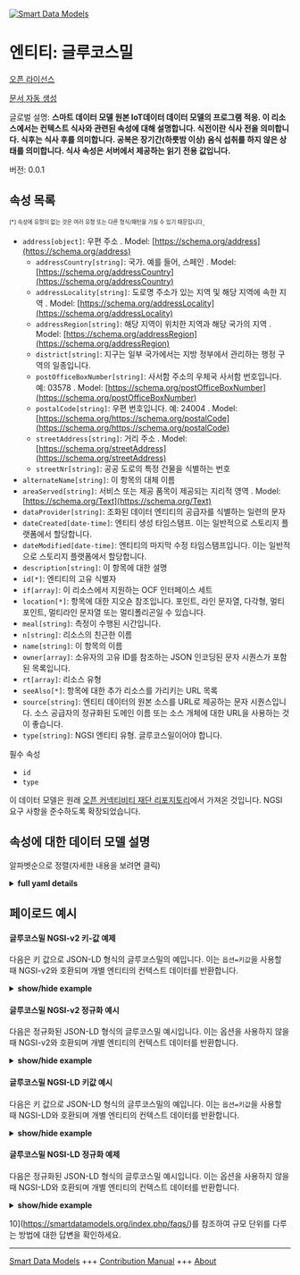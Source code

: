 <!-- 10-Header -->    
[![Smart Data Models](https://smartdatamodels.org/wp-content/uploads/2022/01/SmartDataModels_logo.png "Logo")](https://smartdatamodels.org)    
엔티티: 글루코스밀    
==========<!-- /10-Header -->    
<!-- 15-License -->    
[오픈 라이선스](https://github.com/smart-data-models//dataModel.OCF/blob/master/GlucoseMeal/LICENSE.md)    
[문서 자동 생성](https://docs.google.com/presentation/d/e/2PACX-1vTs-Ng5dIAwkg91oTTUdt8ua7woBXhPnwavZ0FxgR8BsAI_Ek3C5q97Nd94HS8KhP-r_quD4H0fgyt3/pub?start=false&loop=false&delayms=3000#slide=id.gb715ace035_0_60)    
<!-- /15-License -->    
<!-- 20-Description -->    
글로벌 설명: **스마트 데이터 모델 원본 IoT데이터 데이터 모델의 프로그램 적응. 이 리소스에서는 컨텍스트 식사와 관련된 속성에 대해 설명합니다. 식전이란 식사 전을 의미합니다. 식후는 식사 후를 의미합니다. 공복은 장기간(하룻밤 이상) 음식 섭취를 하지 않은 상태를 의미합니다. 식사 속성은 서버에서 제공하는 읽기 전용 값입니다.**    
버전: 0.0.1    
<!-- /20-Description -->    
<!-- 30-PropertiesList -->    
## 속성 목록    
<sup><sub>[*] 속성에 유형이 없는 것은 여러 유형 또는 다른 형식/패턴을 가질 수 있기 때문입니다</sub></sup>.    
- `address[object]`: 우편 주소  . Model: [https://schema.org/address](https://schema.org/address)	- `addressCountry[string]`: 국가. 예를 들어, 스페인  . Model: [https://schema.org/addressCountry](https://schema.org/addressCountry)    
	- `addressLocality[string]`: 도로명 주소가 있는 지역 및 해당 지역에 속한 지역  . Model: [https://schema.org/addressLocality](https://schema.org/addressLocality)    
	- `addressRegion[string]`: 해당 지역이 위치한 지역과 해당 국가의 지역  . Model: [https://schema.org/addressRegion](https://schema.org/addressRegion)    
	- `district[string]`: 지구는 일부 국가에서는 지방 정부에서 관리하는 행정 구역의 일종입니다.      
	- `postOfficeBoxNumber[string]`: 사서함 주소의 우체국 사서함 번호입니다. 예: 03578  . Model: [https://schema.org/postOfficeBoxNumber](https://schema.org/postOfficeBoxNumber)    
	- `postalCode[string]`: 우편 번호입니다. 예: 24004  . Model: [https://schema.org/https://schema.org/postalCode](https://schema.org/https://schema.org/postalCode)    
	- `streetAddress[string]`: 거리 주소  . Model: [https://schema.org/streetAddress](https://schema.org/streetAddress)    
	- `streetNr[string]`: 공공 도로의 특정 건물을 식별하는 번호      
- `alternateName[string]`: 이 항목의 대체 이름  - `areaServed[string]`: 서비스 또는 제공 품목이 제공되는 지리적 영역  . Model: [https://schema.org/Text](https://schema.org/Text)- `dataProvider[string]`: 조화된 데이터 엔티티의 공급자를 식별하는 일련의 문자  - `dateCreated[date-time]`: 엔티티 생성 타임스탬프. 이는 일반적으로 스토리지 플랫폼에서 할당합니다.  - `dateModified[date-time]`: 엔티티의 마지막 수정 타임스탬프입니다. 이는 일반적으로 스토리지 플랫폼에서 할당합니다.  - `description[string]`: 이 항목에 대한 설명  - `id[*]`: 엔티티의 고유 식별자  - `if[array]`: 이 리소스에서 지원하는 OCF 인터페이스 세트  - `location[*]`: 항목에 대한 지오숀 참조입니다. 포인트, 라인 문자열, 다각형, 멀티포인트, 멀티라인 문자열 또는 멀티폴리곤일 수 있습니다.  - `meal[string]`: 측정이 수행된 시간입니다.  - `n[string]`: 리소스의 친근한 이름  - `name[string]`: 이 항목의 이름  - `owner[array]`: 소유자의 고유 ID를 참조하는 JSON 인코딩된 문자 시퀀스가 포함된 목록입니다.  - `rt[array]`: 리소스 유형  - `seeAlso[*]`: 항목에 대한 추가 리소스를 가리키는 URL 목록  - `source[string]`: 엔티티 데이터의 원본 소스를 URL로 제공하는 문자 시퀀스입니다. 소스 공급자의 정규화된 도메인 이름 또는 소스 개체에 대한 URL을 사용하는 것이 좋습니다.  - `type[string]`: NGSI 엔티티 유형. 글루코스밀이어야 합니다.  <!-- /30-PropertiesList -->    
<!-- 35-RequiredProperties -->    
필수 속성    
- `id`  - `type`  <!-- /35-RequiredProperties -->    
<!-- 40-RequiredProperties -->    
이 데이터 모델은 원래 [오픈 커넥티비티 재단 리포지토리](https://github.com/openconnectivityfoundation/IoTDataModels)에서 가져온 것입니다. NGSI 요구 사항을 준수하도록 확장되었습니다.    
<!-- /40-RequiredProperties -->    
<!-- 50-DataModelHeader -->    
## 속성에 대한 데이터 모델 설명    
알파벳순으로 정렬(자세한 내용을 보려면 클릭)    
<!-- /50-DataModelHeader -->    
<!-- 60-ModelYaml -->    
<details><summary><strong>full yaml details</strong></summary>      
```yaml    
GlucoseMeal:      
  description: Smart Data Models Program adaptation of the original IoTData data Models. This Resource describes the Properties associated with context meal. Preprandial means pre-meal. Postprandial means post-meal. Fasting means the effect of long-term absence of food intake (overnight). The meal Property is a read-only value that is provided by the Server.      
  properties:      
    address:      
      description: The mailing address      
      properties:      
        addressCountry:      
          description: 'The country. For example, Spain'      
          type: string      
          x-ngsi:      
            model: https://schema.org/addressCountry      
            type: Property      
        addressLocality:      
          description: 'The locality in which the street address is, and which is in the region'      
          type: string      
          x-ngsi:      
            model: https://schema.org/addressLocality      
            type: Property      
        addressRegion:      
          description: 'The region in which the locality is, and which is in the country'      
          type: string      
          x-ngsi:      
            model: https://schema.org/addressRegion      
            type: Property      
        district:      
          description: 'A district is a type of administrative division that, in some countries, is managed by the local government'      
          type: string      
          x-ngsi:      
            type: Property      
        postOfficeBoxNumber:      
          description: 'The post office box number for PO box addresses. For example, 03578'      
          type: string      
          x-ngsi:      
            model: https://schema.org/postOfficeBoxNumber      
            type: Property      
        postalCode:      
          description: 'The postal code. For example, 24004'      
          type: string      
          x-ngsi:      
            model: https://schema.org/https://schema.org/postalCode      
            type: Property      
        streetAddress:      
          description: The street address      
          type: string      
          x-ngsi:      
            model: https://schema.org/streetAddress      
            type: Property      
        streetNr:      
          description: Number identifying a specific property on a public street      
          type: string      
          x-ngsi:      
            type: Property      
      type: object      
      x-ngsi:      
        model: https://schema.org/address      
        type: Property      
    alternateName:      
      description: An alternative name for this item      
      type: string      
      x-ngsi:      
        type: Property      
    areaServed:      
      description: The geographic area where a service or offered item is provided      
      type: string      
      x-ngsi:      
        model: https://schema.org/Text      
        type: Property      
    dataProvider:      
      description: A sequence of characters identifying the provider of the harmonised data entity      
      type: string      
      x-ngsi:      
        type: Property      
    dateCreated:      
      description: Entity creation timestamp. This will usually be allocated by the storage platform      
      format: date-time      
      type: string      
      x-ngsi:      
        type: Property      
    dateModified:      
      description: Timestamp of the last modification of the entity. This will usually be allocated by the storage platform      
      format: date-time      
      type: string      
      x-ngsi:      
        type: Property      
    description:      
      description: A description of this item      
      type: string      
      x-ngsi:      
        type: Property      
    id:      
      anyOf:      
        - description: Identifier format of any NGSI entity      
          maxLength: 256      
          minLength: 1      
          pattern: ^[\w\-\.\{\}\$\+\*\[\]`|~^@!,:\\]+$      
          type: string      
          x-ngsi:      
            type: Property      
        - description: Identifier format of any NGSI entity      
          format: uri      
          type: string      
          x-ngsi:      
            type: Property      
      description: Unique identifier of the entity      
      x-ngsi:      
        type: Property      
    if:      
      description: The OCF Interface set supported by this Resource      
      items:      
        enum:      
          - oic.if.s      
          - oic.if.baseline      
        maxLength: 64      
        type: string      
      minItems: 1      
      readOnly: true      
      type: array      
      uniqueItems: true      
      x-ngsi:      
        type: Property      
    location:      
      description: 'Geojson reference to the item. It can be Point, LineString, Polygon, MultiPoint, MultiLineString or MultiPolygon'      
      oneOf:      
        - description: Geojson reference to the item. Point      
          properties:      
            bbox:      
              items:      
                type: number      
              minItems: 4      
              type: array      
            coordinates:      
              items:      
                type: number      
              minItems: 2      
              type: array      
            type:      
              enum:      
                - Point      
              type: string      
          required:      
            - type      
            - coordinates      
          title: GeoJSON Point      
          type: object      
          x-ngsi:      
            type: GeoProperty      
        - description: Geojson reference to the item. LineString      
          properties:      
            bbox:      
              items:      
                type: number      
              minItems: 4      
              type: array      
            coordinates:      
              items:      
                items:      
                  type: number      
                minItems: 2      
                type: array      
              minItems: 2      
              type: array      
            type:      
              enum:      
                - LineString      
              type: string      
          required:      
            - type      
            - coordinates      
          title: GeoJSON LineString      
          type: object      
          x-ngsi:      
            type: GeoProperty      
        - description: Geojson reference to the item. Polygon      
          properties:      
            bbox:      
              items:      
                type: number      
              minItems: 4      
              type: array      
            coordinates:      
              items:      
                items:      
                  items:      
                    type: number      
                  minItems: 2      
                  type: array      
                minItems: 4      
                type: array      
              type: array      
            type:      
              enum:      
                - Polygon      
              type: string      
          required:      
            - type      
            - coordinates      
          title: GeoJSON Polygon      
          type: object      
          x-ngsi:      
            type: GeoProperty      
        - description: Geojson reference to the item. MultiPoint      
          properties:      
            bbox:      
              items:      
                type: number      
              minItems: 4      
              type: array      
            coordinates:      
              items:      
                items:      
                  type: number      
                minItems: 2      
                type: array      
              type: array      
            type:      
              enum:      
                - MultiPoint      
              type: string      
          required:      
            - type      
            - coordinates      
          title: GeoJSON MultiPoint      
          type: object      
          x-ngsi:      
            type: GeoProperty      
        - description: Geojson reference to the item. MultiLineString      
          properties:      
            bbox:      
              items:      
                type: number      
              minItems: 4      
              type: array      
            coordinates:      
              items:      
                items:      
                  items:      
                    type: number      
                  minItems: 2      
                  type: array      
                minItems: 2      
                type: array      
              type: array      
            type:      
              enum:      
                - MultiLineString      
              type: string      
          required:      
            - type      
            - coordinates      
          title: GeoJSON MultiLineString      
          type: object      
          x-ngsi:      
            type: GeoProperty      
        - description: Geojson reference to the item. MultiLineString      
          properties:      
            bbox:      
              items:      
                type: number      
              minItems: 4      
              type: array      
            coordinates:      
              items:      
                items:      
                  items:      
                    items:      
                      type: number      
                    minItems: 2      
                    type: array      
                  minItems: 4      
                  type: array      
                type: array      
              type: array      
            type:      
              enum:      
                - MultiPolygon      
              type: string      
          required:      
            - type      
            - coordinates      
          title: GeoJSON MultiPolygon      
          type: object      
          x-ngsi:      
            type: GeoProperty      
      x-ngsi:      
        type: GeoProperty      
    meal:      
      description: Time of day when the measurement is taken.      
      enum:      
        - preprandial      
        - postprandial      
        - fasting      
        - bedtime      
        - casual      
      readOnly: true      
      type: string      
      x-ngsi:      
        type: Property      
    n:      
      description: Friendly name of the Resource      
      maxLength: 64      
      readOnly: true      
      type: string      
      x-ngsi:      
        type: Property      
    name:      
      description: The name of this item      
      type: string      
      x-ngsi:      
        type: Property      
    owner:      
      description: A List containing a JSON encoded sequence of characters referencing the unique Ids of the owner(s)      
      items:      
        anyOf:      
          - description: Identifier format of any NGSI entity      
            maxLength: 256      
            minLength: 1      
            pattern: ^[\w\-\.\{\}\$\+\*\[\]`|~^@!,:\\]+$      
            type: string      
            x-ngsi:      
              type: Property      
          - description: Identifier format of any NGSI entity      
            format: uri      
            type: string      
            x-ngsi:      
              type: Property      
        description: Unique identifier of the entity      
        x-ngsi:      
          type: Property      
      type: array      
      x-ngsi:      
        type: Property      
    rt:      
      description: Resource Type      
      items:      
        enum:      
          - oic.r.glucose.meal      
        maxLength: 64      
        type: string      
      minItems: 1      
      readOnly: true      
      type: array      
      uniqueItems: true      
      x-ngsi:      
        type: Property      
    seeAlso:      
      description: list of uri pointing to additional resources about the item      
      oneOf:      
        - items:      
            format: uri      
            type: string      
          minItems: 1      
          type: array      
        - format: uri      
          type: string      
      x-ngsi:      
        type: Property      
    source:      
      description: 'A sequence of characters giving the original source of the entity data as a URL. Recommended to be the fully qualified domain name of the source provider, or the URL to the source object'      
      type: string      
      x-ngsi:      
        type: Property      
    type:      
      description: NGSI entity type. It has to be GlucoseMeal      
      enum:      
        - GlucoseMeal      
      type: string      
      x-ngsi:      
        type: Property      
  required:      
    - id      
    - type      
  type: object      
  x-derived-from: https://github.com/OpenInterConnect/IoTDataModels/blob/master/GlucoseMealResURI.swagger.json      
  x-disclaimer: 'Redistribution and use in source and binary forms, with or without modification, are permitted  provided that the license conditions are met. Copyleft (c) 2022 Contributors to Smart Data Models Program'      
  x-license-url: https://github.com/smart-data-models/dataModel.OCF/blob/master/GlucoseMeal/LICENSE.md      
  x-model-schema: https://smart-data-models.github.io/dataModel.IoTDataModels/GlucoseMeal/schema.json      
  x-model-tags: OCF      
  x-version: 0.0.1      
```    
</details>      
<!-- /60-ModelYaml -->    
<!-- 70-MiddleNotes -->    
<!-- /70-MiddleNotes -->    
<!-- 80-Examples -->    
## 페이로드 예시    
#### 글루코스밀 NGSI-v2 키-값 예제    
다음은 키 값으로 JSON-LD 형식의 글루코스밀의 예입니다. 이는 `옵션=키값`을 사용할 때 NGSI-v2와 호환되며 개별 엔티티의 컨텍스트 데이터를 반환합니다.    
<details><summary><strong>show/hide example</strong></summary>      
```json  
{  
  "id": "urn:ngsi-ld:GlucoseMeal:id:XLQI:55161502",  
  "dateCreated": "2018-01-26T01:51:09Z",  
  "dateModified": "2000-10-08T00:28:43Z",  
  "source": "Story country cup site real",  
  "name": "Help billion that bit south owner.",  
  "alternateName": "Quality all rich. Apply do work writer. Community camera deep mention along.",  
  "description": "Scene purpose participant school morning wish everything film. Even rock pretty sum",  
  "dataProvider": "Look better national none speech young where.",  
  "owner": [  
    "urn:ngsi-ld:GlucoseMeal:items:QNKH:66553031",  
    "urn:ngsi-ld:GlucoseMeal:items:HTKX:04734989"  
  ],  
  "seeAlso": [  
    "urn:ngsi-ld:GlucoseMeal:items:CRDB:94365951"  
  ],  
  "location": {  
    "type": "Point",  
    "coordinates": [  
      -14.45525,  
      -161.337485  
    ]  
  },  
  "address": {  
    "streetAddress": "However standard generation ground charge indeed today. Same water film pattern.",  
    "addressLocality": "Across feel happen. Scientist design effect although. Note conference powe",  
    "addressRegion": "Office southern before animal walk something. Always word truth image security dark although. Reduce individual act before medical.",  
    "addressCountry": "Need star sport. Ability impact race position involve.",  
    "postalCode": "Movemen",  
    "postOfficeBoxNumber": "Inside card many movie. Start college take sou",  
    "streetNr": "Range lay seven general. Org",  
    "district": "Nearly clear short play travel. Reflect energy produce drop. Tough hold speak also return always financial."  
  },  
  "areaServed": "Go three also bill member traditional keep. Result woman carry cell include especially Congress meet.",  
  "rt": [  
    "oic.r.glucose.meal"  
  ],  
  "meal": "preprandial",  
  "n": "Kind option indeed industry. Until claim citizen t",  
  "if": [  
    "oic.if.baseline"  
  ],  
  "type": "GlucoseMeal"  
}  
```  
</details>    
#### 글루코스밀 NGSI-v2 정규화 예시    
다음은 정규화된 JSON-LD 형식의 글루코스밀 예시입니다. 이는 옵션을 사용하지 않을 때 NGSI-v2와 호환되며 개별 엔티티의 컨텍스트 데이터를 반환합니다.    
<details><summary><strong>show/hide example</strong></summary>      
```json  
{  
  "id": "urn:ngsi-ld:GlucoseMeal:id:XLQI:55161502",  
  "dateCreated": {  
    "type": "DateTime",  
    "value": "2018-01-26T01:51:09Z"  
  },  
  "dateModified": {  
    "type": "DateTime",  
    "value": "2000-10-08T00:28:43Z"  
  },  
  "source": {  
    "type": "Text",  
    "value": "Story country cup site real"  
  },  
  "name": {  
    "type": "Text",  
    "value": "Help billion that bit south owner."  
  },  
  "alternateName": {  
    "type": "Text",  
    "value": "Quality all rich. Apply do work writer. Community camera deep mention along."  
  },  
  "description": {  
    "type": "Text",  
    "value": "Scene purpose participant school morning wish everything film. Even rock pretty sum"  
  },  
  "dataProvider": {  
    "type": "Text",  
    "value": "Look better national none speech young where."  
  },  
  "owner": {  
    "type": "StructuredValue",  
    "value": [  
      "urn:ngsi-ld:GlucoseMeal:items:QNKH:66553031",  
      "urn:ngsi-ld:GlucoseMeal:items:HTKX:04734989"  
    ]  
  },  
  "seeAlso": {  
    "type": "StructuredValue",  
    "value": [  
      "urn:ngsi-ld:GlucoseMeal:items:CRDB:94365951"  
    ]  
  },  
  "location": {  
    "type": "geo:json",  
    "value": {  
      "type": "Point",  
      "coordinates": [  
        -14.45525,  
        -161.337485  
      ]  
    }  
  },  
  "address": {  
    "type": "StructuredValue",  
    "value": {  
      "streetAddress": "However standard generation ground charge indeed today. Same water film pattern.",  
      "addressLocality": "Across feel happen. Scientist design effect although. Note conference powe",  
      "addressRegion": "Office southern before animal walk something. Always word truth image security dark although. Reduce individual act before medical.",  
      "addressCountry": "Need star sport. Ability impact race position involve.",  
      "postalCode": "Movemen",  
      "postOfficeBoxNumber": "Inside card many movie. Start college take sou",  
      "streetNr": "Range lay seven general. Org",  
      "district": "Nearly clear short play travel. Reflect energy produce drop. Tough hold speak also return always financial."  
    }  
  },  
  "areaServed": {  
    "type": "Text",  
    "value": "Go three also bill member traditional keep. Result woman carry cell include especially Congress meet."  
  },  
  "rt": {  
    "type": "StructuredValue",  
    "value": [  
      "oic.r.glucose.meal"  
    ]  
  },  
  "meal": {  
    "type": "Text",  
    "value": "preprandial"  
  },  
  "n": {  
    "type": "Text",  
    "value": "Kind option indeed industry. Until claim citizen t"  
  },  
  "if": {  
    "type": "StructuredValue",  
    "value": [  
      "oic.if.baseline"  
    ]  
  },  
  "type": "GlucoseMeal"  
}  
```  
</details>    
#### 글루코스밀 NGSI-LD 키값 예시    
다음은 키 값으로 JSON-LD 형식의 글루코스밀의 예입니다. 이는 `옵션=키값`을 사용할 때 NGSI-LD와 호환되며 개별 엔티티의 컨텍스트 데이터를 반환합니다.    
<details><summary><strong>show/hide example</strong></summary>      
```json  
{  
  "id": "urn:ngsi-ld:GlucoseMeal:id:XLQI:55161502",  
  "dateCreated": "2018-01-26T01:51:09Z",  
  "dateModified": "2000-10-08T00:28:43Z",  
  "source": "Story country cup site real",  
  "name": "Help billion that bit south owner.",  
  "alternateName": "Quality all rich. Apply do work writer. Community camera deep mention along.",  
  "description": "Scene purpose participant school morning wish everything film. Even rock pretty sum",  
  "dataProvider": "Look better national none speech young where.",  
  "owner": [  
    "urn:ngsi-ld:GlucoseMeal:items:QNKH:66553031",  
    "urn:ngsi-ld:GlucoseMeal:items:HTKX:04734989"  
  ],  
  "seeAlso": [  
    "urn:ngsi-ld:GlucoseMeal:items:CRDB:94365951"  
  ],  
  "location": {  
    "type": "Point",  
    "coordinates": [  
      -14.45525,  
      -161.337485  
    ]  
  },  
  "address": {  
    "streetAddress": "However standard generation ground charge indeed today. Same water film pattern.",  
    "addressLocality": "Across feel happen. Scientist design effect although. Note conference powe",  
    "addressRegion": "Office southern before animal walk something. Always word truth image security dark although. Reduce individual act before medical.",  
    "addressCountry": "Need star sport. Ability impact race position involve.",  
    "postalCode": "Movemen",  
    "postOfficeBoxNumber": "Inside card many movie. Start college take sou",  
    "streetNr": "Range lay seven general. Org",  
    "district": "Nearly clear short play travel. Reflect energy produce drop. Tough hold speak also return always financial."  
  },  
  "areaServed": "Go three also bill member traditional keep. Result woman carry cell include especially Congress meet.",  
  "rt": [  
    "oic.r.glucose.meal"  
  ],  
  "meal": "preprandial",  
  "n": "Kind option indeed industry. Until claim citizen t",  
  "if": [  
    "oic.if.baseline"  
  ],  
  "type": "GlucoseMeal",  
  "@context": [  
    "https://smartdatamodels.org/context.jsonld"  
  ]  
}  
```  
</details>    
#### 글루코스밀 NGSI-LD 정규화 예제    
다음은 정규화된 JSON-LD 형식의 글루코스밀 예시입니다. 이는 옵션을 사용하지 않을 때 NGSI-LD와 호환되며 개별 엔티티의 컨텍스트 데이터를 반환합니다.    
<details><summary><strong>show/hide example</strong></summary>      
```json  
{  
    "id": "urn:ngsi-ld:GlucoseMeal:id:XLQI:55161502",  
    "dateCreated": {  
        "type": "Property",  
        "value": {  
            "@type": "DateTime",  
            "@value": "2018-01-26T01:51:09Z"  
        }  
    },  
    "dateModified": {  
        "type": "Property",  
        "value": {  
            "@type": "DateTime",  
            "@value": "2000-10-08T00:28:43Z"  
        }  
    },  
    "source": {  
        "type": "Property",  
        "value": "Story country cup site real"  
    },  
    "name": {  
        "type": "Property",  
        "value": "Help billion that bit south owner."  
    },  
    "alternateName": {  
        "type": "Property",  
        "value": "Quality all rich. Apply do work writer. Community camera deep mention along."  
    },  
    "description": {  
        "type": "Property",  
        "value": "Scene purpose participant school morning wish everything film. Even rock pretty sum"  
    },  
    "dataProvider": {  
        "type": "Property",  
        "value": "Look better national none speech young where."  
    },  
    "owner": {  
        "type": "Property",  
        "value": [  
            "urn:ngsi-ld:GlucoseMeal:items:QNKH:66553031",  
            "urn:ngsi-ld:GlucoseMeal:items:HTKX:04734989"  
        ]  
    },  
    "seeAlso": {  
        "type": "Property",  
        "value": [  
            "urn:ngsi-ld:GlucoseMeal:items:CRDB:94365951"  
        ]  
    },  
    "location": {  
        "type": "GeoProperty",  
        "value": {  
            "type": "Point",  
            "coordinates": [  
                -14.45525,  
                -161.337485  
            ]  
        }  
    },  
    "address": {  
        "type": "Property",  
        "value": {  
            "streetAddress": "However standard generation ground charge indeed today. Same water film pattern.",  
            "addressLocality": "Across feel happen. Scientist design effect although. Note conference powe",  
            "addressRegion": "Office southern before animal walk something. Always word truth image security dark although. Reduce individual act before medical.",  
            "addressCountry": "Need star sport. Ability impact race position involve.",  
            "postalCode": "Movemen",  
            "postOfficeBoxNumber": "Inside card many movie. Start college take sou",  
            "streetNr": "Range lay seven general. Org",  
            "district": "Nearly clear short play travel. Reflect energy produce drop. Tough hold speak also return always financial."  
        }  
    },  
    "areaServed": {  
        "type": "Property",  
        "value": "Go three also bill member traditional keep. Result woman carry cell include especially Congress meet."  
    },  
    "rt": {  
        "type": "Property",  
        "value": [  
            "oic.r.glucose.meal"  
        ]  
    },  
    "meal": {  
        "type": "Property",  
        "value": "preprandial"  
    },  
    "n": {  
        "type": "Property",  
        "value": "Kind option indeed industry. Until claim citizen t"  
    },  
    "if": {  
        "type": "Property",  
        "value": [  
            "oic.if.baseline"  
        ]  
    },  
    "type": "GlucoseMeal",  
    "@context": [  
        "https://smartdatamodels.org/context.jsonld"  
    ]  
}  
```  
</details><!-- /80-Examples -->    
<!-- 90-FooterNotes -->    
<!-- /90-FooterNotes -->    
<!-- 95-Units -->    
10](https://smartdatamodels.org/index.php/faqs/)를 참조하여 규모 단위를 다루는 방법에 대한 답변을 확인하세요.    
<!-- /95-Units -->    
<!-- 97-LastFooter -->    
---    
[Smart Data Models](https://smartdatamodels.org) +++ [Contribution Manual](https://bit.ly/contribution_manual) +++ [About](https://bit.ly/Introduction_SDM)<!-- /97-LastFooter -->    
